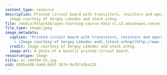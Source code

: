 ```yaml
---
content_type: resource
description: Printed circuit board with transistors, resistors and operational amplifiers.
  Image courtesy of Sergey Lebedev and stock.xchng.
file: /media/https%3A/open-learning-course-data-rc.s3.amazonaws.com/ec-s06-practical-electronics-fall-2004/892ba4d68a660e5f36740afb7a5ba22b_ec-s06f04-th.jpg
file_type: image/jpeg
image_metadata:
  caption: "Printed circuit board with transistors, resistors and operational amplifiers.\
    \ (Image courtesy of Sergey Lebedev and\_[stock.xchng](http://www.freeimages.com/).)"
  credit: Image courtesy of Sergey Lebedev and stock.xchng.
  image-alt: A photo of a backlit printed circuit board.
resourcetype: Image
title: ec-s06f04-th.jpg
uid: 892ba4d6-8a66-0e5f-3674-0afb7a5ba22b
---
```

